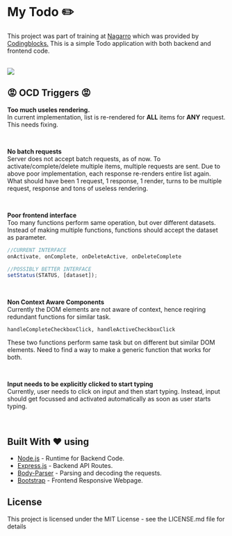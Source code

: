  # My Todo :pencil2:

This project was part of training at <a href='http://www.nagarro.com/en'>Nagarro</a> which was provided by <a href='https://codingblocks.com/'>Codingblocks.</a> 
This is a simple Todo application with both backend and frontend code.

</br>


<img src='http://i.imgur.com/kNbKCeo.gif'/>

## :rage: OCD Triggers :rage:

<b>Too much useles rendering.</b></br>
In current implementation, list is re-rendered for <b>ALL</b> items for <b>ANY</b> request. 
This needs fixing.

</br>

<b>No batch requests</b></br>
Server does not accept batch requests, as of now. To activate/complete/delete multiple items, multiple requests are sent.
Due to above poor implementation, each response re-renders entire list again.
What should have been 1 request, 1 response, 1 render, turns to be multiple request, response and tons of useless rendering.

</br>

<b>Poor frontend interface</b></br>
Too many functions perform same operation, but over different datasets. Instead of making multiple functions, functions should accept the dataset as parameter.

```javascript
//CURRENT INTERFACE
onActivate, onComplete, onDeleteActive, onDeleteComplete 

//POSSIBLY BETTER INTERFACE
setStatus(STATUS, [dataset]); 
```

</br>

<b>Non Context Aware Components</b></br>
Currently the DOM elements are not aware of context, hence reqiring redundant functions for similar task.

```
handleCompleteCheckboxClick, handleActiveCheckboxClick
```

These two functions perform same task but on different but similar DOM elements. Need to find a way to make a generic function that works for both.

</br>

<b>Input needs to be explicitly clicked to start typing</b></br>
Currently, user needs to click on input and then start typing. Instead, input should get focussed and activated automatically as soon as user starts typing.

</br>

## Built With  :heart:   using

* [Node.js](https://nodejs.org/en/) - Runtime for Backend Code.
* [Express.js](https://expressjs.com) - Backend API Routes.
* [Body-Parser](https://www.npmjs.com/package/body-parser) - Parsing and decoding the requests.
* [Bootstrap](https://getbootstrap.com/) - Frontend Responsive Webpage.

## License

This project is licensed under the MIT License - see the LICENSE.md file for details
